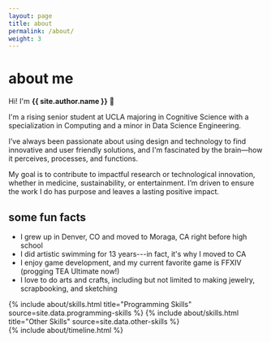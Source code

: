 ```yaml
---
layout: page
title: about
permalink: /about/
weight: 3
---
```


# **about me**

Hi! I'm **{{ site.author.name }}** :wave: <br>

I'm a rising senior student at UCLA majoring in Cognitive Science with a specialization in Computing and a minor in Data Science Engineering.

I’ve always been passionate about using design and technology to find innovative and user friendly solutions, and I'm fascinated by the brain—how it perceives, processes, and functions. 

My goal is to contribute to impactful research or technological innovation, whether in medicine, sustainability, or entertainment. I’m driven to ensure the work I do has purpose and leaves a lasting positive impact.

## some fun facts
- I grew up in Denver, CO and moved to Moraga, CA right before high school
- I did artistic swimming for 13 years---in fact, it's why I moved to CA
- I enjoy game development, and my current favorite game is FFXIV (progging TEA Ultimate now!)
- I love to do arts and crafts, including but not limited to making jewelry, scrapbooking, and sketching

<div class="row">
{% include about/skills.html title="Programming Skills" source=site.data.programming-skills %}
{% include about/skills.html title="Other Skills" source=site.data.other-skills %}
</div>

<div class="row">
{% include about/timeline.html %}
</div>